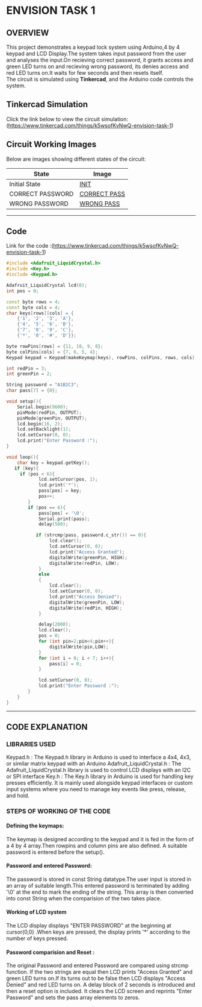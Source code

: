 # ENVISION TASK 1

## OVERVIEW
This project demonstrates a keypad lock system using Arduino,4 by 4 keypad and LCD Display.The system takes input password from the user and analyses the input.On recieving correct password, it grants access and green LED turns on and recieving wrong password, its denies access and red LED turns on.It waits for few seconds and then resets itself.  
The circuit is simulated using **Tinkercad**, and the Arduino code controls the system.


##  Tinkercad Simulation
Click the link below to view the circuit simulation:  
(https://www.tinkercad.com/things/k5wsofKvNwQ-envision-task-1)


##  Circuit Working Images
Below are images showing different states of the circuit:

| State | Image |
|--------|--------|
| Initial State| [INIT](https://github.com/namith17ap/Envision-2025-tasks-D02/blob/367fc6072e20e7e2c1cc8bb4bc31c517cccef904/Screenshot%202025-03-09%20140859.png) |
| CORRECT PASSWORD |[CORRECT PASS](https://github.com/namith17ap/Envision-2025-tasks-D02/blob/1c7230965cd73c274070da953c5ec9fce0c056b3/Screenshot%202025-03-09%20140935.png) |
| WRONG PASSWORD | [WRONG PASS](https://github.com/namith17ap/Envision-2025-tasks-D02/blob/827e2bcc57a6af53328587acf81d38f57aeab02a/Screenshot%202025-03-09%20140955.png) |
---

##  Code 
Link for the code :(https://www.tinkercad.com/things/k5wsofKvNwQ-envision-task-1)
```cpp
#include <Adafruit_LiquidCrystal.h>
#include <Key.h>
#include <Keypad.h>

Adafruit_LiquidCrystal lcd(0);
int pos = 0;

const byte rows = 4;
const byte cols = 4;
char keys[rows][cols] = {
    {'1', '2', '3', 'A'},
    {'4', '5', '6', 'B'},
    {'7', '8', '9', 'C'},
    {'*', '0', '#', 'D'}};

byte rowPins[rows] = {11, 10, 9, 8};
byte colPins[cols] = {7, 6, 5, 4};
Keypad keypad = Keypad(makeKeymap(keys), rowPins, colPins, rows, cols);

int redPin = 3;
int greenPin = 2;

String password = "A1B2C3";
char pass[7] = {0}; 

void setup(){
    Serial.begin(9600);
    pinMode(redPin, OUTPUT);
    pinMode(greenPin, OUTPUT);
    lcd.begin(16, 2);
    lcd.setBacklight(1);
    lcd.setCursor(0, 0);
    lcd.print("Enter Password :");
}

void loop(){
    char key = keypad.getKey();
   if (key){
     if (pos < 6){
            lcd.setCursor(pos, 1);
            lcd.print('*');
            pass[pos] = key;
            pos++;
        }
      	if (pos == 6){
            pass[pos] = '\0'; 
            Serial.print(pass);
            delay(500);

           if (strcmp(pass, password.c_str()) == 0){
                lcd.clear();
                lcd.setCursor(0, 0);
                lcd.print("Access Granted");
                digitalWrite(greenPin, HIGH);
                digitalWrite(redPin, LOW);
            }
            else
            {
                lcd.clear();
                lcd.setCursor(0, 0);
                lcd.print("Access Denied");
                digitalWrite(greenPin, LOW);
                digitalWrite(redPin, HIGH);
            }

            delay(2000);
            lcd.clear();
            pos = 0;
          	for (int pin=2;pin<4;pin++){
            	digitalWrite(pin,LOW);
          	}
          	for (int i = 0; i < 7; i++){
     			pass[i] = 0;
            }

            lcd.setCursor(0, 0);
            lcd.print("Enter Password :");
        }
    }
}
```
---
## CODE EXPLANATION
### LIBRARIES USED
Keypad.h : The Keypad.h library in Arduino is used to interface a 4x4, 4x3, or similar matrix keypad with an Arduino
Adafruit_LiquidCrystal.h : The Adafruit_LiquidCrystal.h library is used to control LCD displays with an I2C or SPI interface
Key.h : The Key.h library in Arduino is used for handling key presses efficiently. It is mainly used alongside keypad interfaces or custom input systems where you need to manage key events like press, release, and hold.

### STEPS OF WORKING OF THE CODE
#### Defining the keymaps:
The keymap is designed according to the keypad and it is fed in the form of a 4 by 4 array.Then rowpins and column pins are also defined. A suitable password is entered before the setup().
#### Password and entered Password:
The password is stored in const String datatype.The user input is stored in an array of suitable length.This entered password is terminated by adding '\0' at the end to mark the ending of the string. This array is then converted into const String when the comparision of the two takes place.
#### Working of LCD system
The LCD display displays "ENTER PASSWORD" at the beginning at cursor(0,0) .When keys are pressed, the display prints '*' according to the number of keys pressed.
#### Password comparision and Reset :
The original Password and entered Password are compared using strcmp function. If the two strings are equal then LCD prints "Access Granted" and green LED turns on.If its turns out to be false then LCD displays "Access Denied" and red LED turns on. A delay block of 2 seconds is introduced and then a reset option is included. It clears the LCD screen and reprints "Enter Password" and sets the pass array elements to zeros.



